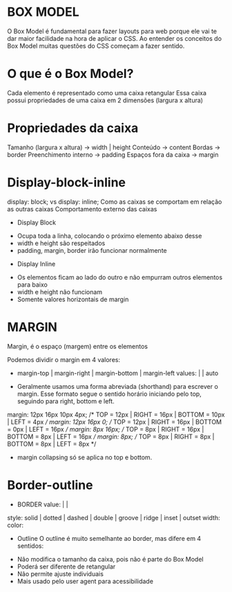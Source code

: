 # BOX MODEL

O Box Model é fundamental para fazer layouts para web porque ele vai te dar maior facilidade na hora de aplicar o CSS. Ao entender os conceitos do Box Model muitas questões do CSS começam a fazer sentido.

# O que é o Box Model?
Cada elemento é representado como uma caixa retangular
Essa caixa possui propriedades de uma caixa em 2 dimensões (largura x altura)

# Propriedades da caixa
Tamanho (largura x altura) → width | height
Conteúdo → content
Bordas → border
Preenchimento interno → padding
Espaços fora da caixa → margin

# Display-block-inline

display: block; vs display: inline;
Como as caixas se comportam em relação as outras caixas
Comportamento externo das caixas

* Display Block
- Ocupa toda a linha, colocando o próximo elemento abaixo desse
- width e height são respeitados
- padding, margin, border irão funcionar normalmente

* Display Inline
- Os elementos ficam ao lado do outro e não empurram outros elementos para baixo
- width e height não funcionam
- Somente valores horizontais de margin

 
# MARGIN
Margin, é o espaço (margem) entre os elementos

Podemos dividir o margin em 4 valores:

* margin-top | margin-right | margin-bottom | margin-left
values: <length> | <percentage> | auto

* Geralmente usamos uma forma abreviada (shorthand) para escrever o margin. Esse formato segue o sentido horário iniciando pelo top, seguindo para right, bottom e left.

margin: 12px 16px 10px 4px; /* TOP = 12px | RIGHT = 16px | BOTTOM = 10px | LEFT = 4px */
margin: 12px 16px 0; /* TOP = 12px | RIGHT = 16px | BOTTOM = 0px | LEFT = 16px */
margin: 8px 16px; /* TOP = 8px | RIGHT = 16px | BOTTOM = 8px | LEFT = 16px */
margin: 8px; /* TOP = 8px | RIGHT = 8px | BOTTOM = 8px | LEFT = 8px */

* margin collapsing só se aplica no top e bottom.


# Border-outline

* BORDER
value: <border-style> | <border-width> | <border-color>

style: solid | dotted | dashed | double | groove | ridge | inset | outset
width: <length>
color: <color>

* Outline
O outline é muito semelhante ao border, mas difere em 4 sentidos:
- Não modifica o tamanho da caixa, pois não é parte do Box Model
- Poderá ser diferente de retangular
- Não permite ajuste individuais
- Mais usado pelo user agent para acessibilidade














